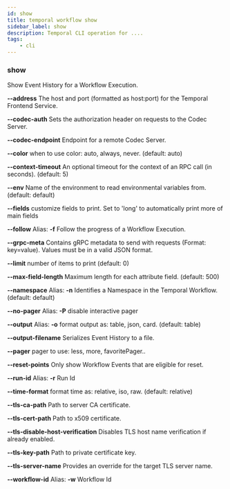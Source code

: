 ```yaml
---
id: show
title: temporal workflow show
sidebar_label: show
description: Temporal CLI operation for ....
tags:
	- cli
---
```


### show

Show Event History for a Workflow Execution.

**--address**
The host and port (formatted as host:port) for the Temporal Frontend Service.

**--codec-auth**
Sets the authorization header on requests to the Codec Server.

**--codec-endpoint**
Endpoint for a remote Codec Server.

**--color**
when to use color: auto, always, never. (default: auto)

**--context-timeout**
An optional timeout for the context of an RPC call (in seconds). (default: 5)

**--env**
Name of the environment to read environmental variables from. (default: default)

**--fields**
customize fields to print. Set to 'long' to automatically print more of main fields

**--follow**
Alias: **-f**
Follow the progress of a Workflow Execution.

**--grpc-meta**
Contains gRPC metadata to send with requests (Format: key=value). Values must be in a valid JSON format.

**--limit**
number of items to print (default: 0)

**--max-field-length**
Maximum length for each attribute field. (default: 500)

**--namespace**
Alias: **-n**
Identifies a Namespace in the Temporal Workflow. (default: default)

**--no-pager**
Alias: **-P**
disable interactive pager

**--output**
Alias: **-o**
format output as: table, json, card. (default: table)

**--output-filename**
Serializes Event History to a file.

**--pager**
pager to use: less, more, favoritePager..

**--reset-points**
Only show Workflow Events that are eligible for reset.

**--run-id**
Alias: **-r**
Run Id

**--time-format**
format time as: relative, iso, raw. (default: relative)

**--tls-ca-path**
Path to server CA certificate.

**--tls-cert-path**
Path to x509 certificate.

**--tls-disable-host-verification**
Disables TLS host name verification if already enabled.

**--tls-key-path**
Path to private certificate key.

**--tls-server-name**
Provides an override for the target TLS server name.

**--workflow-id**
Alias: **-w**
Workflow Id


